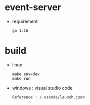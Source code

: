 # event-server
* requirement
  ```
  go 1.16
# build
* linux
  ```
  make env=dev
  make run
  
* windows : visual studio code
  ```
  Reference : /.vscode/launch.json 
  
